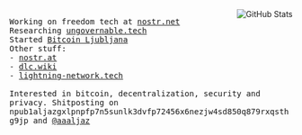 <img src="https://github-readme-stats.vercel.app/api?username=aljazceru&count_private=true&show_icons=true&bg_color=ffffff00&text_color=666666&&hide_border=true"  alt="GitHub Stats" align="right" />
<p align="left">
  <samp>
    Working on freedom tech at <a href="https://nostr.net">nostr.net</a><br>
    Researching <a href="https://ungovernable.tech">ungovernable.tech</a><br>
    Started <a href="https://www.bitcoin-ljubljana.si">Bitcoin Ljubljana</a><br>
    Other stuff:<br>
    - <a href="https://nostr.at">nostr.at</a> <br>
    - <a href="https://dlc.wiki">dlc.wiki</a> <br>
    - <a href="https://www.lightning-network.tech/">lightning-network.tech</a><br><br>
    Interested in bitcoin, decentralization, security and privacy.
    Shitposting on npub1aljazgxlpnpfp7n5sunlk3dvfp72456x6nezjw4sd850q879rxqsthg9jp and <a href="https://twitter.com/aaaljaz">@aaaljaz</a><br>
  </samp>
</p>
